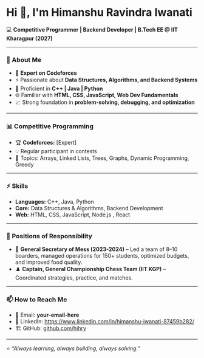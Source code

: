 # Hi 👋, I'm Himanshu Ravindra Iwanati  

💻 **Competitive Programmer | Backend Developer | B.Tech EE @ IIT Kharagpur (2027)**  

---

### 🚀 About Me  
- 🎯 **Expert on Codeforces**
- ⚡ Passionate about **Data Structures, Algorithms, and Backend Systems**  
- 🔧 Proficient in **C++ | Java | Python**  
- 🌐 Familiar with **HTML, CSS, JavaScript, Web Dev Fundamentals**  
- 📈 Strong foundation in **problem-solving, debugging, and optimization**  

---

### 📊 Competitive Programming  
- 🏆 **Codeforces:** [Expert] 
- 💡 Regular participant in contests 
- 🔑 Topics: Arrays, Linked Lists, Trees, Graphs, Dynamic Programming, Greedy  

---

### ⚡ Skills  
- **Languages:** C++, Java, Python 
- **Core:** Data Structures & Algorithms, Backend Development
- **Web:** HTML, CSS, JavaScript, Node.js , React  

---

### 🏅 Positions of Responsibility  
- 🥘 **General Secretary of Mess (2023-2024)** – Led a team of 8–10 boarders, managed operations for 150+ students, optimized budgets, and improved food quality.  
- ♟️ **Captain, General Championship Chess Team (IIT KGP)** – Coordinated strategies, practice, and matches.  

---

### 📫 How to Reach Me  
- 📧 Email: **your-email-here**  
- 💼 LinkedIn: https://www.linkedin.com/in/himanshu-iwanati-87459b282/
- 🏗️ GitHub: [github.com/hihry](https://github.com/hihry)  

---

⭐️ *“Always learning, always building, always solving.”*  
